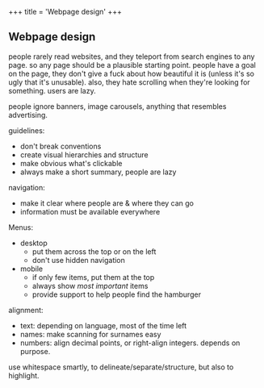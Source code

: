 +++
title = 'Webpage design'
+++

## Webpage design
people rarely read websites, and they teleport from search engines to any page.
so any page should be a plausible starting point.
people have a goal on the page, they don't give a fuck about how beautiful it is (unless it's so ugly that it's unusable).
also, they hate scrolling when they're looking for something. users are lazy.

people ignore banners, image carousels, anything that resembles advertising.

guidelines:
* don't break conventions
* create visual hierarchies and structure
* make obvious what's clickable
* always make a short summary, people are lazy

navigation:
* make it clear where people are & where they can go
* information must be available everywhere

Menus:
* desktop
    * put them across the top or on the left
    * don't use hidden navigation
* mobile
    * if only few items, put them at the top
    * always show _most important_ items
    * provide support to help people find the hamburger

alignment:
* text: depending on language, most of the time left
* names: make scanning for surnames easy
* numbers: align decimal points, or right-align integers. depends on purpose.

use whitespace smartly, to delineate/separate/structure, but also to highlight.
